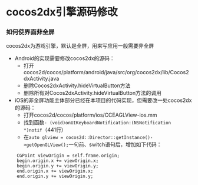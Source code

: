 cocos2dx引擎源码修改
=========

### 如何使界面非全屏
cocos2dx为游戏引擎，默认是全屏，用来写应用一般需要非全屏
- Android的实现需要修改cocos2dx的源码：
  - 打开cocos2d/cocos/platform/android/java/src/org/cocos2dx/lib/Cocos2dxActivity.java
  - 删除Cocos2dxActivity.hideVirtualButton方法
  - 删除所有对Cocos2dxActivity.hideVirtualButton方法的调用
- iOS的非全屏功能主体部分已经在本项目的代码实现，但需要改一处cocos2dx的源码：
  - 打开cocos2d/cocos/platform/ios/CCEAGLView-ios.mm
  - 找到函数`- (void)onUIKeyboardNotification:(NSNotification *)notif`（441行）
  - 在`auto glview = cocos2d::Director::getInstance()->getOpenGLView();`一句前、switch语句后，增加如下代码：
```obj-c
    CGPoint viewOrigin = self.frame.origin;
    begin.origin.x += viewOrigin.x;
    begin.origin.y += viewOrigin.y;
    end.origin.x += viewOrigin.x;
    end.origin.y += viewOrigin.y;
```
